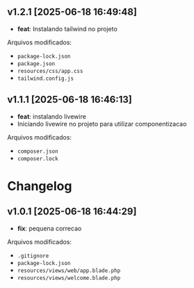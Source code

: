 ## v1.2.1 [2025-06-18 16:49:48]

- **feat**: Instalando tailwind no projeto

Arquivos modificados:
- `package-lock.json`
- `package.json`
- `resources/css/app.css`
- `tailwind.config.js`

## v1.1.1 [2025-06-18 16:46:13]

- **feat**: instalando livewire
- Iniciando livewire no projeto para utilizar componentizacao

Arquivos modificados:
- `composer.json`
- `composer.lock`

# Changelog

## v1.0.1 [2025-06-18 16:44:29]

- **fix**: pequena correcao

Arquivos modificados:
- `.gitignore`
- `package-lock.json`
- `resources/views/web/app.blade.php`
- `resources/views/welcome.blade.php`

